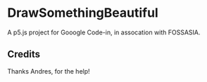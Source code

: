 DrawSomethingBeautiful
======================

A p5.js project for Gooogle Code-in, in assocation with FOSSASIA.

Credits
-------

Thanks Andres, for the help! 
